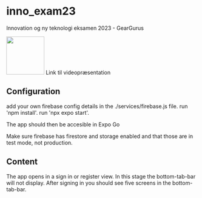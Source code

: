 # inno_exam23
Innovation og ny teknologi eksamen 2023 - GearGurus

[<img src="https://cdn-icons-png.flaticon.com/256/1384/1384060.png" width="100">](https://youtu.be/4Ez6Zqrf5vc)
Link til videopræsentation

## Configuration
add your own firebase config details in the ./services/firebase.js file.
run 'npm install'.
run 'npx expo start'.

The app should then be accesible in Expo Go

Make sure firebase has firestore and storage enabled and that those are in test mode, not production.

## Content
The app opens in a sign in or register view.
In this stage the bottom-tab-bar will not display.
After signing in you should see five screens in the bottom-tab-bar.
